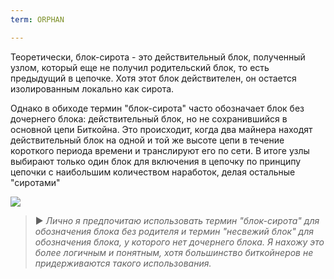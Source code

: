 ```yaml
---
term: ORPHAN

---
```

Теоретически, блок-сирота - это действительный блок, полученный узлом, который еще не получил родительский блок, то есть предыдущий в цепочке. Хотя этот блок действителен, он остается изолированным локально как сирота.

Однако в обиходе термин "блок-сирота" часто обозначает блок без дочернего блока: действительный блок, но не сохранившийся в основной цепи Биткойна. Это происходит, когда два майнера находят действительный блок на одной и той же высоте цепи в течение короткого периода времени и транслируют его по сети. В итоге узлы выбирают только один блок для включения в цепочку по принципу цепочки с наибольшим количеством наработок, делая остальные "сиротами"

![](../../dictionnaire/assets/9.webp)

> ► *Лично я предпочитаю использовать термин "блок-сирота" для обозначения блока без родителя и термин "несвежий блок" для обозначения блока, у которого нет дочернего блока. Я нахожу это более логичным и понятным, хотя большинство биткойнеров не придерживаются такого использования.*